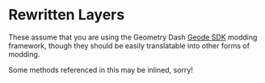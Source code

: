 # Rewritten Layers

These assume that you are using the Geometry Dash [Geode SDK](https://geode-sdk.org/) modding framework, though they should be easily translatable into other forms of modding.

Some methods referenced in this may be inlined, sorry!
